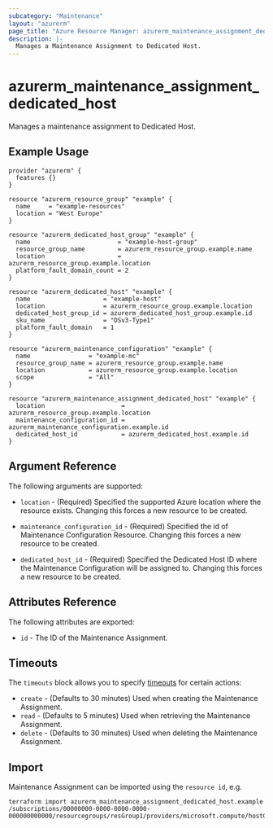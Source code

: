 ```yaml
---
subcategory: "Maintenance"
layout: "azurerm"
page_title: "Azure Resource Manager: azurerm_maintenance_assignment_dedicated_host"
description: |-
  Manages a Maintenance Assignment to Dedicated Host.
---
```


# azurerm_maintenance_assignment_dedicated_host

Manages a maintenance assignment to Dedicated Host.

## Example Usage

```hcl
provider "azurerm" {
  features {}
}

resource "azurerm_resource_group" "example" {
  name     = "example-resources"
  location = "West Europe"
}

resource "azurerm_dedicated_host_group" "example" {
  name                        = "example-host-group"
  resource_group_name         = azurerm_resource_group.example.name
  location                    = azurerm_resource_group.example.location
  platform_fault_domain_count = 2
}

resource "azurerm_dedicated_host" "example" {
  name                    = "example-host"
  location                = azurerm_resource_group.example.location
  dedicated_host_group_id = azurerm_dedicated_host_group.example.id
  sku_name                = "DSv3-Type1"
  platform_fault_domain   = 1
}

resource "azurerm_maintenance_configuration" "example" {
  name                = "example-mc"
  resource_group_name = azurerm_resource_group.example.name
  location            = azurerm_resource_group.example.location
  scope               = "All"
}

resource "azurerm_maintenance_assignment_dedicated_host" "example" {
  location                     = azurerm_resource_group.example.location
  maintenance_configuration_id = azurerm_maintenance_configuration.example.id
  dedicated_host_id            = azurerm_dedicated_host.example.id
}
```

## Argument Reference

The following arguments are supported:

* `location` - (Required) Specified the supported Azure location where the resource exists. Changing this forces a new resource to be created.

* `maintenance_configuration_id` - (Required) Specified the id of Maintenance Configuration Resource. Changing this forces a new resource to be created.

* `dedicated_host_id` - (Required) Specified the Dedicated Host ID where the Maintenance Configuration will be assigned to. Changing this forces a new resource to be created.

## Attributes Reference

The following attributes are exported:

* `id` - The ID of the Maintenance Assignment.

## Timeouts

The `timeouts` block allows you to specify [timeouts](https://www.terraform.io/docs/configuration/resources.html#timeouts) for certain actions:

* `create` - (Defaults to 30 minutes) Used when creating the Maintenance Assignment.
* `read` - (Defaults to 5 minutes) Used when retrieving the Maintenance Assignment.
* `delete` - (Defaults to 30 minutes) Used when deleting the Maintenance Assignment.

## Import

Maintenance Assignment can be imported using the `resource id`, e.g.

```shell
terraform import azurerm_maintenance_assignment_dedicated_host.example /subscriptions/00000000-0000-0000-0000-000000000000/resourcegroups/resGroup1/providers/microsoft.compute/hostGroups/group1/hosts/host1/providers/Microsoft.Maintenance/configurationAssignments/assign1
```
